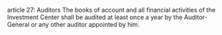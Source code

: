 article 27: Auditors
The books of account and all financial activities of the Investment Center shall be audited at least once a year by the Auditor-General or any other auditor appointed by him. 
<ul>
</ul>